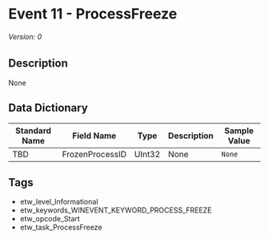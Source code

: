 # Event 11 - ProcessFreeze
###### Version: 0

## Description
None

## Data Dictionary
|Standard Name|Field Name|Type|Description|Sample Value|
|---|---|---|---|---|
|TBD|FrozenProcessID|UInt32|None|`None`|

## Tags
* etw_level_Informational
* etw_keywords_WINEVENT_KEYWORD_PROCESS_FREEZE
* etw_opcode_Start
* etw_task_ProcessFreeze